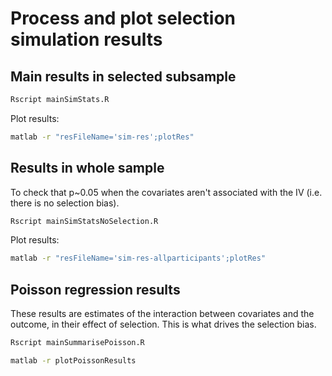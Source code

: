 
# Process and plot selection simulation results



## Main results in selected subsample

```bash
Rscript mainSimStats.R
```

Plot results:

```bash
matlab -r "resFileName='sim-res';plotRes"
```

## Results in whole sample

To check that p~0.05 when the covariates aren't associated with the IV (i.e. there is no selection bias).

```bash
Rscript mainSimStatsNoSelection.R
```

Plot results:

```bash
matlab -r "resFileName='sim-res-allparticipants';plotRes"
```





## Poisson regression results

These results are estimates of the interaction between covariates and the outcome, in their effect of selection.
This is what drives the selection bias.

```bash
Rscript mainSummarisePoisson.R
```

```bash
matlab -r plotPoissonResults
```
